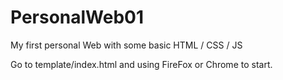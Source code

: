 # PersonalWeb01
My first personal Web with some basic HTML / CSS / JS 

Go to template/index.html and using FireFox or Chrome to start. 
